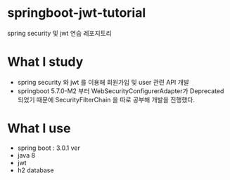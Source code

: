 # springboot-jwt-tutorial
spring security 및 jwt 연습 레포지토리

# What I study
- spring security 와 jwt 를 이용해 회원가입 및 user 관련 API 개발
- springboot 5.7.0-M2 부터 WebSecurityConfigurerAdapter가 Deprecated되었기 때문에 SecurityFilterChain 을 따로 공부해 개발을 진행했다.

# What I use
- spring boot : 3.0.1 ver
- java 8
- jwt
- h2 database
